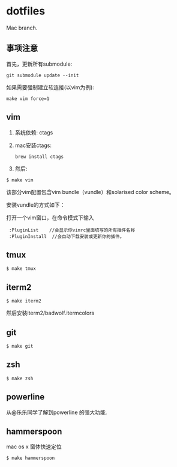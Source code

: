 dotfiles
========

Mac branch.

事项注意
--------

首先，更新所有submodule:

    git submodule update --init

如果需要强制建立软连接(以vim为例):

    make vim force=1

vim
---

1. 系统依赖: ctags

2. mac安装ctags:

    ```
    brew install ctags
    ```

3. 然后:

  ```
  $ make vim
  ```
  该部分vim配置包含vim bundle（vundle）和solarised color scheme。
  
  安装vundle的方式如下：
  
  打开一个vim窗口，在命令模式下输入
  
     :PluginList    //会显示你vimrc里面填写的所有插件名称  
     :PluginInstall  //会自动下载安装或更新你的插件。  

tmux
----

    $ make tmux

iterm2
------

    $ make iterm2

然后安装iterm2/badwolf.itermcolors

git
---

    $ make git

zsh
---

    $ make zsh
    
powerline
---
从@乐乐同学了解到powerline 的强大功能.

hammerspoon
---
mac  os x 窗体快速定位

    $ make hammerspoon
